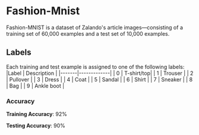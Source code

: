 # Fashion-Mnist
Fashion-MNIST is a dataset of Zalando's article images—consisting of a training set of 60,000 examples and a test set of 10,000 examples. 
## Labels
Each training and test example is assigned to one of the following labels:
|Label	| Description |
|-------|-------------|
| 0 |	T-shirt/top|
| 1 |	Trouser |
| 2 |	Pullover |
| 3 |	Dress |
| 4 |	Coat |
| 5 |	Sandal |
| 6 |	Shirt |
| 7 |	Sneaker |
| 8 |	Bag |
| 9 |	Ankle boot |
### Accuracy
**Training Accuracy**: 92%

**Testing Accuracy**: 90%
